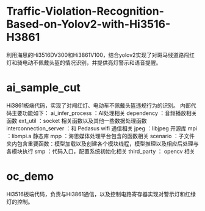 # Traffic-Violation-Recognition-Based-on-Yolov2-with-Hi3516-H3861
利用海思的Hi3516DV300和Hi3861V100，结合yolov2实现了对斑马线道路闯红灯和骑电动不佩戴头盔的情况识别，并提供亮灯警示和语音提醒。

# ai_sample_cut
Hi3861板端代码，实现了对闯红灯、电动车不佩戴头盔违规行为的识别。
内部代码主要功能如下：
ai_infer_process ：AI处理相关
dependency ：音频播放相关函数
ext_util ：socket 相关函数以及其他一些数据处理函数
interconnection_server ：和 Pedasus wifi 通信相关
jpeg ：libjpeg 开源库
mpi ：libmpi.a 静态库
mpp ：海思媒体处理平台包含的函数相关
scenario ：子文件夹内包含重要函数：模型加载以及创建各个模块线程，模型推理以及相应后处理与各模块执行
smp ：代码入口，配置系统初始化相关
third_party ： opencv 相关

# oc_demo
Hi3516板端代码，负责与Hi3861通信，以及控制电路寄存器实现对警示灯和红绿灯的控制。
